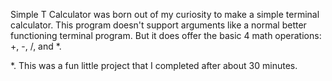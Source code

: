 Simple T Calculator was born out of my curiosity to make a simple terminal calculator.  This program doesn't support arguments like a normal better functioning terminal program.  But it does offer the basic 4 math operations: +, -, /, and *.

*. This was a fun little project that I completed after about 30 minutes.
